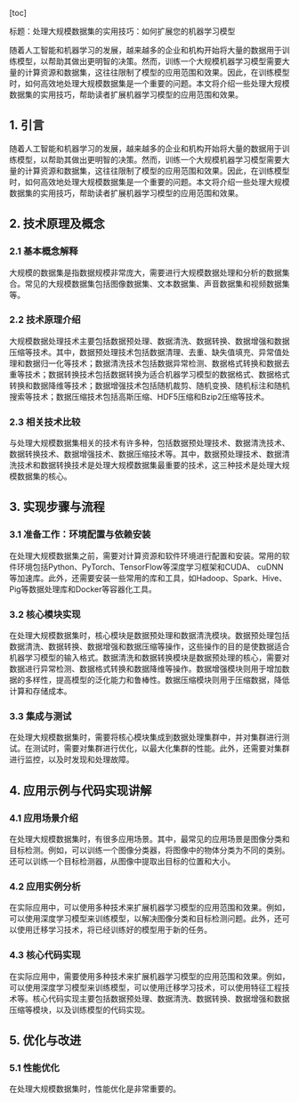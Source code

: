
[toc]                    
                
                
标题：处理大规模数据集的实用技巧：如何扩展您的机器学习模型

随着人工智能和机器学习的发展，越来越多的企业和机构开始将大量的数据用于训练模型，以帮助其做出更明智的决策。然而，训练一个大规模机器学习模型需要大量的计算资源和数据集，这往往限制了模型的应用范围和效果。因此，在训练模型时，如何高效地处理大规模数据集是一个重要的问题。本文将介绍一些处理大规模数据集的实用技巧，帮助读者扩展机器学习模型的应用范围和效果。

## 1. 引言

随着人工智能和机器学习的发展，越来越多的企业和机构开始将大量的数据用于训练模型，以帮助其做出更明智的决策。然而，训练一个大规模机器学习模型需要大量的计算资源和数据集，这往往限制了模型的应用范围和效果。因此，在训练模型时，如何高效地处理大规模数据集是一个重要的问题。本文将介绍一些处理大规模数据集的实用技巧，帮助读者扩展机器学习模型的应用范围和效果。

## 2. 技术原理及概念

### 2.1 基本概念解释

大规模的数据集是指数据规模非常庞大，需要进行大规模数据处理和分析的数据集合。常见的大规模数据集包括图像数据集、文本数据集、声音数据集和视频数据集等。

### 2.2 技术原理介绍

大规模数据处理技术主要包括数据预处理、数据清洗、数据转换、数据增强和数据压缩等技术。其中，数据预处理技术包括数据清理、去重、缺失值填充、异常值处理和数据归一化等技术；数据清洗技术包括数据异常检测、数据格式转换和数据去重等技术；数据转换技术包括数据转换为适合机器学习模型的数据格式、数据格式转换和数据降维等技术；数据增强技术包括随机裁剪、随机变换、随机标注和随机搜索等技术；数据压缩技术包括高斯压缩、HDF5压缩和Bzip2压缩等技术。

### 2.3 相关技术比较

与处理大规模数据集相关的技术有许多种，包括数据预处理技术、数据清洗技术、数据转换技术、数据增强技术、数据压缩技术等。其中，数据预处理技术、数据清洗技术和数据转换技术是处理大规模数据集最重要的技术，这三种技术是处理大规模数据集的核心。

## 3. 实现步骤与流程

### 3.1 准备工作：环境配置与依赖安装

在处理大规模数据集之前，需要对计算资源和软件环境进行配置和安装。常用的软件环境包括Python、PyTorch、TensorFlow等深度学习框架和CUDA、 cuDNN等加速库。此外，还需要安装一些常用的库和工具，如Hadoop、Spark、Hive、Pig等数据处理库和Docker等容器化工具。

### 3.2 核心模块实现

在处理大规模数据集时，核心模块是数据预处理和数据清洗模块。数据预处理包括数据清洗、数据转换、数据增强和数据压缩等操作，这些操作的目的是使数据适合机器学习模型的输入格式。数据清洗和数据转换模块是数据预处理的核心，需要对数据进行异常检测、数据格式转换和数据降维等操作。数据增强模块则用于增加数据的多样性，提高模型的泛化能力和鲁棒性。数据压缩模块则用于压缩数据，降低计算和存储成本。

### 3.3 集成与测试

在处理大规模数据集时，需要将核心模块集成到数据处理集群中，并对集群进行测试。在测试时，需要对集群进行优化，以最大化集群的性能。此外，还需要对集群进行监控，以及时发现和处理故障。

## 4. 应用示例与代码实现讲解

### 4.1 应用场景介绍

在处理大规模数据集时，有很多应用场景。其中，最常见的应用场景是图像分类和目标检测。例如，可以训练一个图像分类器，将图像中的物体分类为不同的类别。还可以训练一个目标检测器，从图像中提取出目标的位置和大小。

### 4.2 应用实例分析

在实际应用中，可以使用多种技术来扩展机器学习模型的应用范围和效果。例如，可以使用深度学习模型来训练模型，以解决图像分类和目标检测问题。此外，还可以使用迁移学习技术，将已经训练好的模型用于新的任务。

### 4.3 核心代码实现

在实际应用中，需要使用多种技术来扩展机器学习模型的应用范围和效果。例如，可以使用深度学习模型来训练模型，可以使用迁移学习技术，可以使用特征工程技术等。核心代码实现主要包括数据预处理、数据清洗、数据转换、数据增强和数据压缩等模块，以及训练模型的代码实现。

## 5. 优化与改进

### 5.1 性能优化

在处理大规模数据集时，性能优化是非常重要的。

